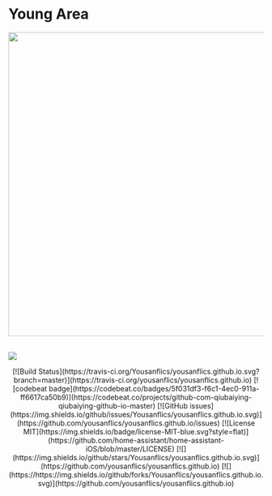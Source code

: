 # Young Area

<div align="center"> <img src="http://yousanflics.github.io/img/YY_blog_logo.png" width="600"/> </div><br>


![](http://yousanflics.github.io/img/readme-home.png)

<div align="center">
[![Build Status](https://travis-ci.org/Yousanflics/yousanflics.github.io.svg?branch=master)](https://travis-ci.org/yousanflics/yousanflics.github.io)
[![codebeat badge](https://codebeat.co/badges/5f031df3-f6c1-4ec0-911a-ff6617ca50b9)](https://codebeat.co/projects/github-com-qiubaiying-qiubaiying-github-io-master)
[![GitHub issues](https://img.shields.io/github/issues/Yousanflics/yousanflics.github.io.svg)](https://github.com/yousanflics/yousanflics.github.io/issues)
[![License MIT](https://img.shields.io/badge/license-MIT-blue.svg?style=flat)](https://github.com/home-assistant/home-assistant-iOS/blob/master/LICENSE)
[![](https://img.shields.io/github/stars/Yousanflics/yousanflics.github.io.svg)](https://github.com/yousanflics/yousanflics.github.io)
[![](https://https://img.shields.io/github/forks/Yousanflics/yousanflics.github.io.svg)](https://github.com/yousanflics/yousanflics.github.io) 
</div>